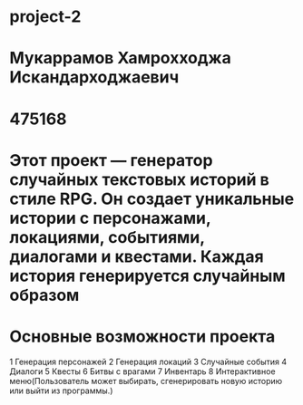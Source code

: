 # project-2
# Мукаррамов Хамрохходжа Искандарходжаевич
# 475168
# Этот проект — генератор случайных текстовых историй в стиле RPG. Он создает уникальные истории с персонажами, локациями, событиями, диалогами и квестами. Каждая история генерируется случайным образом
# Основные возможности проекта
1  Генерация персонажей
2  Генерация локаций
3  Случайные события
4  Диалоги
5  Квесты
6  Битвы с врагами
7  Инвентарь
8  Интерактивное меню(Пользователь может выбирать, сгенерировать новую историю или выйти из программы.)
